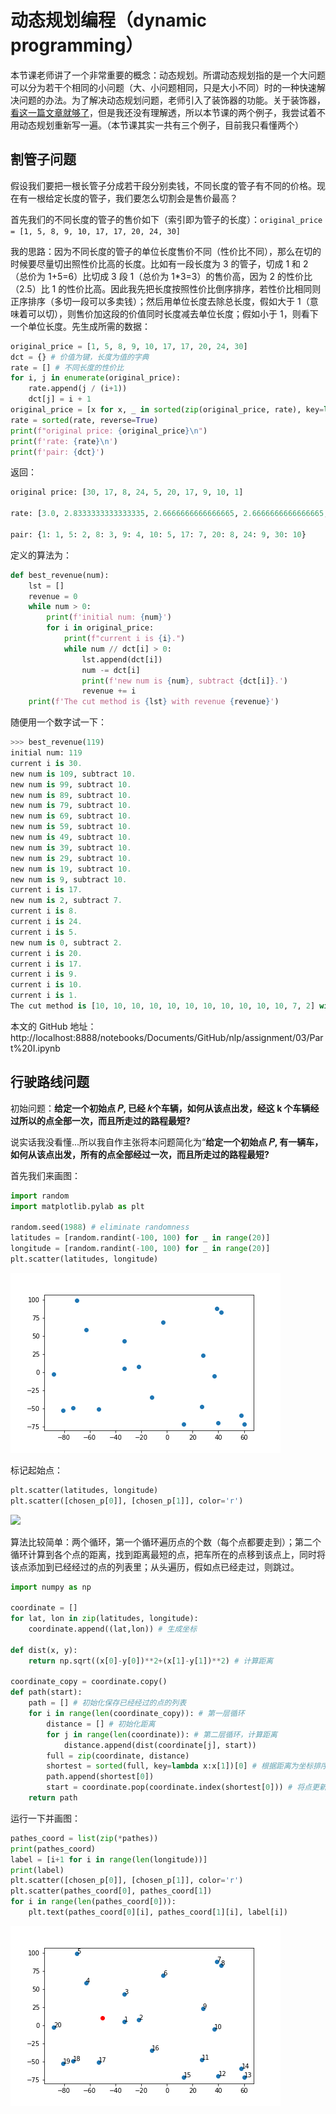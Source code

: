 # 动态规划编程（dynamic programming）

本节课老师讲了一个非常重要的概念：动态规划。所谓动态规划指的是一个大问题可以分为若干个相同的小问题（大、小问题相同，只是大小不同）时的一种快速解决问题的办法。为了解决动态规划问题，老师引入了装饰器的功能。关于装饰器，[看这一篇文章就够了](https://foofish.net/python-decorator.html)，但是我还没有理解透，所以本节课的两个例子，我尝试着不用动态规划重新写一遍。（本节课其实一共有三个例子，目前我只看懂两个）

## 割管子问题

假设我们要把一根长管子分成若干段分别卖钱，不同长度的管子有不同的价格。现在有一根给定长度的管子，我们要怎么切割会是售价最高？

首先我们的不同长度的管子的售价如下（索引即为管子的长度）：`original_price = [1, 5, 8, 9, 10, 17, 17, 20, 24, 30]`

我的思路：因为不同长度的管子的单位长度售价不同（性价比不同），那么在切的时候要尽量切出照性价比高的长度。比如有一段长度为 3 的管子，切成 1 和 2（总价为 1+5=6）比切成 3 段 1（总价为 1\*3=3）的售价高，因为 2 的性价比（2.5）比 1 的性价比高。因此我先把长度按照性价比倒序排序，若性价比相同则正序排序（多切一段可以多卖钱）；然后用单位长度去除总长度，假如大于 1（意味着可以切），则售价加这段的价值同时长度减去单位长度；假如小于 1，则看下一个单位长度。先生成所需的数据：
```python
original_price = [1, 5, 8, 9, 10, 17, 17, 20, 24, 30]
dct = {} # 价值为键，长度为值的字典
rate = [] # 不同长度的性价比
for i, j in enumerate(original_price):
    rate.append(j / (i+1))
    dct[j] = i + 1
original_price = [x for x, _ in sorted(zip(original_price, rate), key=lambda x: x[1], reverse=True)]
rate = sorted(rate, reverse=True)
print(f"original price: {original_price}\n")
print(f'rate: {rate}\n')
print(f'pair: {dct}')
```
返回：
```python
original price: [30, 17, 8, 24, 5, 20, 17, 9, 10, 1]

rate: [3.0, 2.8333333333333335, 2.6666666666666665, 2.6666666666666665, 2.5, 2.5, 2.4285714285714284, 2.25, 2.0, 1.0]

pair: {1: 1, 5: 2, 8: 3, 9: 4, 10: 5, 17: 7, 20: 8, 24: 9, 30: 10}
```
定义的算法为：
```python
def best_revenue(num):
    lst = []
    revenue = 0
    while num > 0:
        print(f'initial num: {num}')
        for i in original_price:
            print(f"current i is {i}.")
            while num // dct[i] > 0:
                lst.append(dct[i])
                num -= dct[i]
                print(f'new num is {num}, subtract {dct[i]}.')
                revenue += i
    print(f'The cut method is {lst} with revenue {revenue}')
```
随便用一个数字试一下：
```python
>>> best_revenue(119)
initial num: 119
current i is 30.
new num is 109, subtract 10.
new num is 99, subtract 10.
new num is 89, subtract 10.
new num is 79, subtract 10.
new num is 69, subtract 10.
new num is 59, subtract 10.
new num is 49, subtract 10.
new num is 39, subtract 10.
new num is 29, subtract 10.
new num is 19, subtract 10.
new num is 9, subtract 10.
current i is 17.
new num is 2, subtract 7.
current i is 8.
current i is 24.
current i is 5.
new num is 0, subtract 2.
current i is 20.
current i is 17.
current i is 9.
current i is 10.
current i is 1.
The cut method is [10, 10, 10, 10, 10, 10, 10, 10, 10, 10, 10, 7, 2] with revenue 352
```
本文的 GitHub 地址：http://localhost:8888/notebooks/Documents/GitHub/nlp/assignment/03/Part%20I.ipynb

## 行驶路线问题

初始问题：**给定一个初始点 𝑃, 已经 𝑘个车辆，如何从该点出发，经这 k 个车辆经过所以的点全部一次，而且所走过的路程最短?**

说实话我没看懂...所以我自作主张将本问题简化为“**给定一个初始点 𝑃, 有一辆车，如何从该点出发，所有的点全部经过一次，而且所走过的路程最短?**

首先我们来画图：
```python
import random
import matplotlib.pylab as plt

random.seed(1988) # eliminate randomness
latitudes = [random.randint(-100, 100) for _ in range(20)]
longitude = [random.randint(-100, 100) for _ in range(20)]
plt.scatter(latitudes, longitude)
```

![](pics/points.png)

标记起始点：
```python
plt.scatter(latitudes, longitude)
plt.scatter([chosen_p[0]], [chosen_p[1]], color='r')
```

![](start_point.png)

算法比较简单：两个循环，第一个循环遍历点的个数（每个点都要走到）；第二个循环计算到各个点的距离，找到距离最短的点，把车所在的点移到该点上，同时将该点添加到已经经过的点的列表里；从头遍历，假如点已经走过，则跳过。
```python
import numpy as np

coordinate = []
for lat, lon in zip(latitudes, longitude):
    coordinate.append((lat,lon)) # 生成坐标
    
def dist(x, y):
    return np.sqrt((x[0]-y[0])**2+(x[1]-y[1])**2) # 计算距离

coordinate_copy = coordinate.copy()
def path(start):
    path = [] # 初始化保存已经经过的点的列表
    for i in range(len(coordinate_copy)): # 第一层循环
        distance = [] # 初始化距离
        for j in range(len(coordinate)): # 第二层循环，计算距离
            distance.append(dist(coordinate[j], start))
        full = zip(coordinate, distance)
        shortest = sorted(full, key=lambda x:x[1])[0] # 根据距离为坐标排序
        path.append(shortest[0])
        start = coordinate.pop(coordinate.index(shortest[0])) # 将点更新为距上一个点距离最短的点
    return path
```
运行一下并画图：
```python
pathes_coord = list(zip(*pathes))
print(pathes_coord)
label = [i+1 for i in range(len(longitude))]
print(label)
plt.scatter([chosen_p[0]], [chosen_p[1]], color='r')
plt.scatter(pathes_coord[0], pathes_coord[1])
for i in range(len(pathes_coord[0])):
    plt.text(pathes_coord[0][i], pathes_coord[1][i], label[i])
```

![](pics/drive_routes.png)